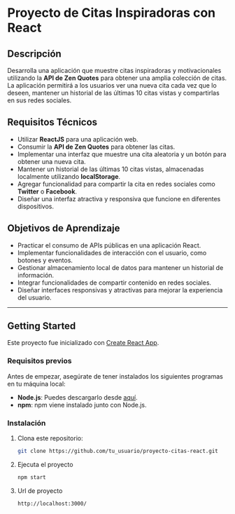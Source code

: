 # Proyecto de Citas Inspiradoras con React

## Descripción

Desarrolla una aplicación que muestre citas inspiradoras y motivacionales utilizando la **API de Zen Quotes** para obtener una amplia colección de citas. La aplicación permitirá a los usuarios ver una nueva cita cada vez que lo deseen, mantener un historial de las últimas 10 citas vistas y compartirlas en sus redes sociales.

## Requisitos Técnicos

- Utilizar **ReactJS** para una aplicación web.
- Consumir la **API de Zen Quotes** para obtener las citas.
- Implementar una interfaz que muestre una cita aleatoria y un botón para obtener una nueva cita.
- Mantener un historial de las últimas 10 citas vistas, almacenadas localmente utilizando **localStorage**.
- Agregar funcionalidad para compartir la cita en redes sociales como **Twitter** o **Facebook**.
- Diseñar una interfaz atractiva y responsiva que funcione en diferentes dispositivos.

## Objetivos de Aprendizaje

- Practicar el consumo de APIs públicas en una aplicación React.
- Implementar funcionalidades de interacción con el usuario, como botones y eventos.
- Gestionar almacenamiento local de datos para mantener un historial de información.
- Integrar funcionalidades de compartir contenido en redes sociales.
- Diseñar interfaces responsivas y atractivas para mejorar la experiencia del usuario.

---

## Getting Started

Este proyecto fue inicializado con [Create React App](https://github.com/facebook/create-react-app).

### Requisitos previos

Antes de empezar, asegúrate de tener instalados los siguientes programas en tu máquina local:

- **Node.js**: Puedes descargarlo desde [aquí](https://nodejs.org/).
- **npm**: npm viene instalado junto con Node.js.

### Instalación

1. Clona este repositorio:

   ```bash
   git clone https://github.com/tu_usuario/proyecto-citas-react.git

2. Ejecuta el proyecto

   ```bash
   npm start
3. Url de proyecto
   
   ```bash
   http://localhost:3000/
